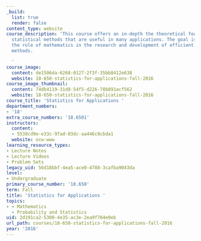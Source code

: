 ```yaml
---
_build:
  list: true
  render: false
content_type: website
course_description: 'This course offers an in-depth the theoretical foundations for
  statistical methods that are useful in many applications. The goal is to understand
  the role of mathematics in the research and development of efficient statistical
  methods.

  '
course_image:
  content: de1506da-6268-0127-2f3f-35bb8412e638
  website: 18-650-statistics-for-applications-fall-2016
course_image_thumbnail:
  content: 74db4119-31d8-54f5-d226-78b891acf562
  website: 18-650-statistics-for-applications-fall-2016
course_title: 'Statistics for Applications '
department_numbers:
- '18'
extra_course_numbers: '18.6501'
instructors:
  content:
  - 5538cd9e-e33c-97ad-03dc-aa446c8cbda1
  website: ocw-www
learning_resource_types:
- Lecture Notes
- Lecture Videos
- Problem Sets
legacy_uid: 56d18bbf-4ea5-ace0-4788-3cafba9043da
level:
- Undergraduate
primary_course_number: '18.650'
term: Fall
title: 'Statistics for Applications '
topics:
- - Mathematics
  - Probability and Statistics
uid: 2d191ca2-5300-4e35-ac3e-2ea9f704e9eb
url_path: courses/18-650-statistics-for-applications-fall-2016
year: '2016'
---
```

